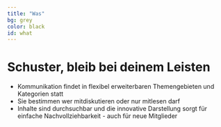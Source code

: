 ```yaml
---
title: "Was"
bg: grey
color: black
id: what
---
```


<h1>Schuster, bleib bei deinem Leisten</h1>

<div class="left-side">
    <ul>
        <li>Kommunikation findet in flexibel erweiterbaren Themengebieten und Kategorien statt</li>
        <li>Sie bestimmen wer mitdiskutieren oder nur mitlesen darf</li>
        <li>Inhalte sind durchsuchbar und die innovative Darstellung sorgt für einfache Nachvollziehbarkeit - auch für neue Mitglieder</li>
    </ul>
</div>